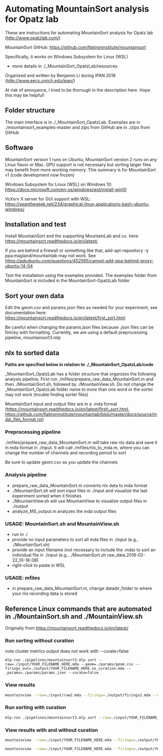 # Automating MountainSort analysis for Opatz lab
These are instructions for automating MountainSort analysis for Opatz lab (http://www.opatzlab.com/)

MountainSort GitHub: https://github.com/flatironinstitute/mountainsort

Specifically, it works on Windows Subsystem for Linux (WSL)
- more details in ./_MountainSort_OpatzLab/resources

Organized and written by Benjamin Li during IPAN 2018 (http://www.eecs.umich.edu/ipan/)

At risk of annoyance, I tried to be thorough in the description here. Hope this may be helpful!

## Folder structure
The main interface is in ./_MountainSort_OpatzLab. Examples are in ./mountainsort_examples-master and zips from GitHub are in ./zips from GitHub

## Software
MountainSort version 1 runs on Ubuntu, MountainSort version 2 runs on any Linux flavor or Mac. GPU support is not necessary but sorting larger files may benefit from more working memory. This summary is for MountainSort v1 (code development now frozen)

Windows Subsystem for Linux (WSL) on Windows 10: https://docs.microsoft.com/en-us/windows/wsl/install-win10

VcXsrv X server for GUI support with WSL: https://seanthegeek.net/234/graphical-linux-applications-bash-ubuntu-windows/

## Installation and test
Install MountainSort and the supporting MountainLab and co. here: https://mountainsort.readthedocs.io/en/latest/

If you are behind a firewall or something like that, add-apt-repository -y ppa:magland/mountainlab may not work. See https://askubuntu.com/questions/452595/cannot-add-ppa-behind-proxy-ubuntu-14-04

Test the installation using the examples provided. The examples folder from MountainSort is included in the MountainSort-OpatzLab folder

## Sort your own data
Edit the geom.csv and params.json files as needed for your experiment, see documentation here: https://mountainsort.readthedocs.io/en/latest/first_sort.html

Be careful when changing the params.json files because .json files can be finicky with formatting. Currently, we are using a default preprocessing pipeline, mountainsort3.mlp

## nlx to sorted data
**Paths are specified below in relation to ./_MountainSort_OpatzLab/code**

_MountainSort_OpatzLab has a folder structure that organizes the following analysis pipeline. First run ./mfiles/prepare_raw_data_MountainSort.m and then ./MountainSort.sh, followed by ./MountainView.sh. Do not change the _MountainSort_OpatzLab folder name to more than one word or the sorter may not work (trouble finding sorter files)

MountainSort input and output files are in a .mda format (https://mountainsort.readthedocs.io/en/latest/first\_sort.html, https://github.com/flatironinstitute/mountainlab/blob/master/docs/source/mda\_file\_format.rst)


### Preprocessing pipeline
./mfiles/prepare_raw_data_MountainSort.m will take raw nlx data and save it in mda format in ./input. It will call ./mfiles/nlx_to_mda.m, where you can change the number of channels and recording period to sort

Be sure to update geom.csv as you update the channels

### Analysis pipeline
- prepare_raw_data_MountainSort.m converts nlx data to mda format
- ./MountainSort.sh will sort input files in ./input and visualize the last experiment sorted when it finishes
- ./MountainView.sh will use MountainView to visualize output files in ./output
- analyze_MS_output.m analyzes the mda output files

### USAGE: MountainSort.sh and MountainView.sh
- run in ./
- provide no input parameters to sort all mda files in ./input (e.g., ./MountainSort.sh)
- provide an input filename (not necessary to include the .mda) to sort an individual file in ./input (e.g., ./MountainSort.sh raw_data.2018-02-22_10-18-08)
- right-click to paste in WSL

### USAGE: mfiles
- in prepare_raw_data_MountainSort.m, change datadir_folder to where your nlx recording data is stored

## Reference Linux commands that are automated in ./MountainSort.sh and ./MountainView.sh
Originally from https://mountainsort.readthedocs.io/en/latest/

### Run sorting without curation
note cluster metrics output does not work with --curate=false
```
mlp-run ./pipelines/mountainsort3.mlp sort --raw=./input/YOUR_FILENAME_HERE.mda --geom=./params/geom.csv --firings_out=./output/YOUR_FILENAME_HERE.no_curation.mda --_params=./params/params.json --curate=false
```

### View results
```bash
mountainview --raw=./input/raw2.mda --firings=./output/firings2.mda --geom=./params/geom.csv --samplerate=32000
```

### Run sorting with curation
```bash
mlp-run ./pipelines/mountainsort3.mlp sort --raw=./input/YOUR_FILENAME_HERE.mda --geom=./params/geom.csv --firings_out=./output/YOUR_FILENAME_HERE.with_curation.mda --_params=./params/params.json --curate=true --cluster_metrics_out=./output/cluster_metrics.YOUR_FILENAME_HERE.json
```

### View results with and without curation
```bash
mountainview --raw=./input/YOUR_FILENAME_HERE.mda --firings=./output/YOUR_FILENAME_HERE.no_curation.mda --geom=./params/geom.csv --samplerate=32000 --cluster_metrics=./output/cluster_metrics.YOUR_FILENAME_HERE.json
```

```bash
mountainview --raw=./input/YOUR_FILENAME_HERE.mda --firings=./output/YOUR_FILENAME_HERE.with_curation.mda --geom=./params/geom.csv --samplerate=32000 --cluster_metrics=./output/cluster_metrics.YOUR_FILENAME_HERE.json
```
